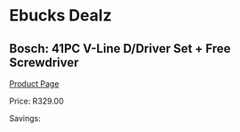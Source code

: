
# Ebucks Dealz
## Bosch: 41PC V-Line D/Driver Set + Free Screwdriver
[Product Page](https://www.ebucks.com/web/shop/productSelected.do?prodId=349575762&catId=336131644)

Price: R329.00

Savings: 


	